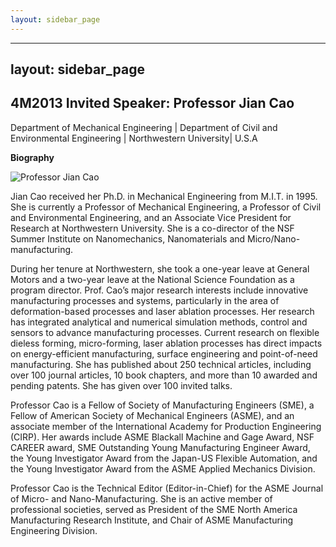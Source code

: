 ```yaml
---
layout: sidebar_page
---
```


---
layout: sidebar_page
---

## 4M2013 Invited Speaker: Professor Jian Cao

Department of Mechanical Engineering | Department of Civil and Environmental Engineering | Northwestern University| U.S.A
<!--break-->
**Biography**

![Professor Jian Cao]("/4m-association/assets/images/profile_jian.jpg)

Jian Cao received her Ph.D. in Mechanical Engineering from M.I.T. in 1995. She is currently a Professor of Mechanical Engineering, a Professor of Civil and Environmental Engineering, and an Associate Vice President for Research at Northwestern University. She is a co-director of the NSF Summer Institute on Nanomechanics, Nanomaterials and Micro/Nano-manufacturing. 

During her tenure at Northwestern, she took a one-year leave at General Motors and a two-year leave at the National Science Foundation as a program director.  Prof. Cao’s major research interests include innovative manufacturing processes and systems, particularly in the area of deformation-based processes and laser ablation processes. Her research has integrated analytical and numerical simulation methods, control and sensors to advance manufacturing processes. Current research on flexible dieless forming, micro-forming, laser ablation processes has direct impacts on energy-efficient manufacturing, surface engineering and point-of-need manufacturing. She has published about 250 technical articles, including over 100 journal articles, 10 book chapters, and more than 10 awarded and pending patents. She has given over 100 invited talks.  

Professor Cao is a Fellow of Society of Manufacturing Engineers (SME), a Fellow of American Society of Mechanical Engineers (ASME), and an associate member of the International Academy for Production Engineering (CIRP). Her awards include ASME Blackall Machine and Gage Award, NSF CAREER award, SME Outstanding Young Manufacturing Engineer Award, the Young Investigator Award from the Japan-US Flexible Automation, and the Young Investigator Award from the ASME Applied Mechanics Division.  

Professor Cao is the Technical Editor (Editor-in-Chief) for the ASME Journal of Micro- and Nano-Manufacturing. She is an active member of professional societies, served as President of the SME North America Manufacturing Research Institute, and Chair of ASME Manufacturing Engineering Division.